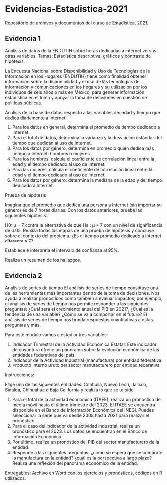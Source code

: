 # Evidencias-Estadistica-2021
Repositorio de archivos y documentos del curso de Estadística, 2021.

## Evidencia 1
Analisis de datos de la ENDUTIH sobre horas dedicadas a internet versus otras variables.
Temas: Estadística descriptiva, gráficos y contraste de hipótesis.

La Encuesta Nacional sobre Disponibilidad y Uso de Tecnologías de la Información en los Hogares (ENDUTIH) tiene como finalidad obtener información sobre la disponibilidad y el uso de las tecnologías de información y comunicaciones en los hogares y su utilización por los individuos de seis años o más en México, para generar información estadística en el tema y apoyar la toma de decisiones en cuestión de políticas públicas.

Analisis de la base de datos respecto a las variables de: edad y tiempo que dedica diariamente a Internet:

1. Para los datos en general, determina el  promedio de tiempo dedicado a Internet.
2. Para el total de datos, determina la varianza y la desviación estándar del tiempo que dedican al uso de Internet.
3. Para los datos por género, determina en promedio quién dedica más tiempo a Internet: hombres o mujeres.
4. Para los hombres, calcula el coeficiente de correlación lineal entre la edad y el tiempo dedicado al uso de Internet.
5. Para las mujeres, calcula el coeficiente de correlación lineal entre la edad y el tiempo dedicado al uso de Internet.
6. Para los datos por género: determina la mediana de la edad y del tiempo dedicado a Internet.

Prueba de hipótesis

Imagina que el promedio que dedica una persona a Internet (sin importar su género) es de 7 horas diarias. Con los datos anteriores, prueba las siguientes hipótesis:

H0: µ = 7 contra la alternativa de que Ha : µ ≠ 7 con un nivel de significancia de 0.05. Realiza todas las etapas de una prueba de hipótesis y concluye sobre el contexto del problema. ¿Es el tiempo promedio dedicado a Internet diferente a 7?

Establece e interpreta el intervalo de confianza al 95%.

Realiza un resumen de los hallazgos.

## Evidencia 2
Analisis de series de tiempo
El análisis de series de tiempo constituye una de las herramientas más importantes dentro de la toma de decisiones. Nos ayuda a realizar pronósticos como también a evaluar impactos; por ejemplo, el análisis de series de tiempo nos permite responder a las siguientes preguntas: ¿Cuál será el crecimiento anual del PIB en 2021?, ¿Cuál es la tendencia de una variable? ¿Cómo se va a comportar en el futuro? El análisis de series de tiempo nos brinda respuestas cuantitativas a estas preguntas y más.

Para este modulo vamos a estudiar tres variables:
1. Indicador Trimestral de la Actividad Económica Estatal: Este indicador de coyuntura ofrece un panorama sobre la evolución económica de las entidades federativas del país. 
2. Indicador de la Actividad Industrial (manufactura) por entidad federativa
3. Producto Interno Bruto del sector manufacturero por entidad federativa

Instrucciones: 

Elige una de las siguientes entidades: Coahuila, Nuevo León, Jalisco, Sinaloa, Chihuahua o Baja California y realiza lo que se te pide.

1. Para el total de la actividad economica (ITAEE), realiza un pronostico de media móvil hasta el último trimestre del 2023. El ITAEE se encuentra disponible en el Banco de Información Económica del INEGI. Puedes seleccionar la serie que va desde 2008 hasta 2021 para realizar el pronóstico. 
2. Para el caso del indicador de la actividad industrial, realiza un pronóstico para el 2023. Los datos se encuentran en el Banco de Información Económica.
3. Por último, realiza un pronóstico del PIB del sector manufacturero de la entidad. 
4. Responde a las siguientes preguntas: ¿cómo se espera que se comporte la manufactura en la entidad? ¿cuál es la perspectiva a largo plazo? Realiza una reflexión del panorama económico de la entidad. 

Entregables: Archivo en Word con los ejercicios y pronósticos, códigos en R utilizados. 



